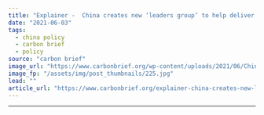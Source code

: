 ```yaml
---
title: "Explainer -  China creates new ‘leaders group’ to help deliver its climate goals"
date: "2021-06-03"
tags: 
  - china policy
  - carbon brief
  - policy
source: "carbon brief"
image_url: "https://www.carbonbrief.org/wp-content/uploads/2021/06/Chinas-new-climate-leaders-group-gathers-for-its-first-plenary-meeting-in-Beijing-on-26-May-1-583x372.jpg"
image_fp: "/assets/img/post_thumbnails/225.jpg"
lead: ""
article_url: "https://www.carbonbrief.org/explainer-china-creates-new-leaders-group-to-help-deliver-its-climate-goals"
---
```


---
